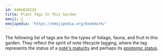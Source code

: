 ```yaml
---
id: 448e83d224
title: Plant Tags In This Garden
emoji: 🔖
emojipedia: 'https://emojipedia.org/bookmark/'
---
```

The following list of tags are for the types of foliage, fauna, and fruit in this garden. They reflect the spirit of note lifecycle tagging, where the tag represents the status of a 
[note's maturity](https://notes.andymatuschak.org/Taxonomy_of_note_types) and perhaps its
[epistemic status](https://www.gwern.net/About#confidence-tags).

